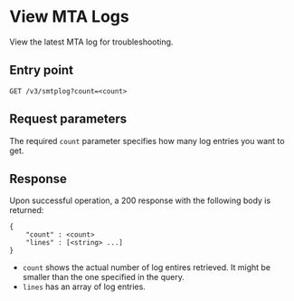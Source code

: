 # View MTA Logs

View the latest MTA log for troubleshooting.

## Entry point

`GET /v3/smtplog?count=<count>`

## Request parameters

The required `count` parameter specifies how many log entries
you want to get.

## Response

Upon successful operation, a 200 response with the following body
is returned:

```
{
    "count" : <count>
    "lines" : [<string> ...]
}

```

- `count` shows the actual number of log entires retrieved.  It might
be smaller than the one specified in the query.
- `lines` has an array of log entries.
